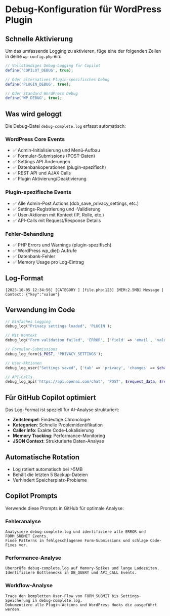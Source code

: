 # Debug-Konfiguration für WordPress Plugin

## Schnelle Aktivierung

Um das umfassende Logging zu aktivieren, füge eine der folgenden Zeilen in deine `wp-config.php` ein:

```php
// Vollständiges Debug-Logging für Copilot
define('COPILOT_DEBUG', true);

// Oder alternatives Plugin-spezifisches Debug
define('PLUGIN_DEBUG', true);

// Oder Standard WordPress Debug
define('WP_DEBUG', true);
```

## Was wird geloggt

Die Debug-Datei `debug-complete.log` erfasst automatisch:

### WordPress Core Events
- ✅ Admin-Initialisierung und Menü-Aufbau  
- ✅ Formular-Submissions (POST-Daten)
- ✅ Settings API Änderungen
- ✅ Datenbankoperationen (plugin-spezifisch)
- ✅ REST API und AJAX Calls
- ✅ Plugin Aktivierung/Deaktivierung

### Plugin-spezifische Events  
- ✅ Alle Admin-Post Actions (dcb_save_privacy_settings, etc.)
- ✅ Settings-Registrierung und -Validierung
- ✅ User-Aktionen mit Kontext (IP, Rolle, etc.)
- ✅ API-Calls mit Request/Response Details

### Fehler-Behandlung
- ✅ PHP Errors und Warnings (plugin-spezifisch)
- ✅ WordPress wp_die() Aufrufe
- ✅ Datenbank-Fehler
- ✅ Memory Usage pro Log-Eintrag

## Log-Format

```
[2025-10-05 12:34:56] [CATEGORY ] [file.php:123] [MEM:2.5MB] Message | Context: {"key":"value"}
```

## Verwendung im Code

```php
// Einfaches Logging
debug_log("Privacy settings loaded", 'PLUGIN');

// Mit Kontext
debug_log("Form validation failed", 'ERROR', ['field' => 'email', 'value' => $email]);

// Formular-Submissions
debug_log_form($_POST, 'PRIVACY_SETTINGS');

// User-Aktionen
debug_log_user("Settings saved", ['tab' => 'privacy', 'changes' => $changes]);

// API-Calls
debug_log_api('https://api.openai.com/chat', 'POST', $request_data, $response);
```

## Für GitHub Copilot optimiert

Das Log-Format ist speziell für AI-Analyse strukturiert:
- **Zeitstempel**: Eindeutige Chronologie
- **Kategorien**: Schnelle Problemidentifikation  
- **Caller Info**: Exakte Code-Lokalisierung
- **Memory Tracking**: Performance-Monitoring
- **JSON Context**: Strukturierte Daten-Analyse

## Automatische Rotation

- Log rotiert automatisch bei >5MB
- Behält die letzten 5 Backup-Dateien
- Verhindert Speicherplatz-Probleme

## Copilot Prompts

Verwende diese Prompts in GitHub für optimale Analyse:

### Fehleranalyse
```
Analysiere debug-complete.log und identifiziere alle ERROR und FORM_SUBMIT Events. 
Finde Patterns in fehlgeschlagenen Form-Submissions und schlage Code-Fixes vor.
```

### Performance-Analyse  
```
Überprüfe debug-complete.log auf Memory-Spikes und lange Ladezeiten. 
Identifiziere Bottlenecks in DB_QUERY und API_CALL Events.
```

### Workflow-Analyse
```
Trace den kompletten User-Flow von FORM_SUBMIT bis Settings-Speicherung in debug-complete.log.
Dokumentiere alle Plugin-Actions und WordPress Hooks die ausgeführt werden.
```